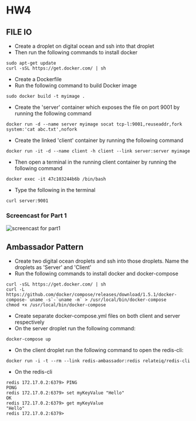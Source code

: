 # HW4
## FILE IO
* Create a droplet on digital ocean and ssh into that droplet
* Then run the following commands to install docker
```
sudo apt-get update
curl -sSL https://get.docker.com/ | sh
```
* Create a Dockerfile 
* Run the following command to build Docker image
```
sudo docker build -t myimage .
```
* Create the 'server' container which exposes the file on port 9001 by running the following command
```
docker run -d --name server myimage socat tcp-l:9001,reuseaddr,fork system:'cat abc.txt',nofork
```
* Create the linked 'client' container by running the following command
```
docker run -it -d --name client -h client --link server:server myimage
```
* Then open a terminal in the running client container by running the following command
```
docker exec -it 47c103244b6b /bin/bash
```
* Type the following in the terminal
```
curl server:9001
```
### Screencast for Part 1
![screencast for part1](https://cloud.githubusercontent.com/assets/11006675/11339893/9b3c60da-91c9-11e5-8872-caebb5c76819.gif)

## Ambassador Pattern 
* Create two digital ocean droplets and ssh into those droplets. Name the droplets as 'Server' and 'Client'
* Run the following commands to install docker and docker-compose
```
curl -sSL https://get.docker.com/ | sh
curl -L https://github.com/docker/compose/releases/download/1.5.1/docker-compose-`uname -s`-`uname -m` > /usr/local/bin/docker-compose
chmod +x /usr/local/bin/docker-compose
```
* Create separate docker-compose.yml files on both client and server respectively
* On the server droplet run the following command:
```
docker-compose up
```
* On the client droplet run the following command to open the redis-cli:
```
docker run -i -t --rm --link redis-ambassador:redis relateiq/redis-cli
```
* On the redis-cli
```
redis 172.17.0.2:6379> PING
PONG
redis 172.17.0.2:6379> set myKeyValue "Hello"
OK
redis 172.17.0.2:6379> get myKeyValue
"Hello"
redis 172.17.0.2:6379> 
```


